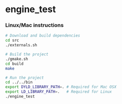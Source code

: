# engine_test

### Linux/Mac instructions

```sh
# Download and build dependencies
cd src
./externals.sh

# Build the project
./gmake.sh
cd build
make

# Run the project
cd ../../bin
export DYLD_LIBRARY_PATH=. # Required for Mac OSX
export LD_LIBRARY_PATH=.   # Required for Linux
./engine_test
```
